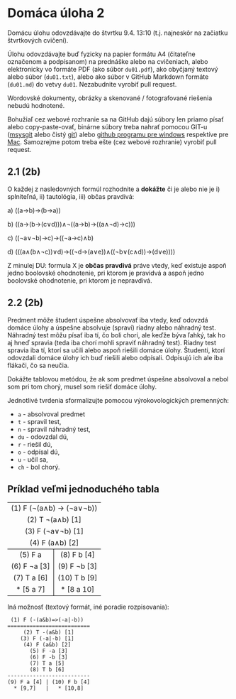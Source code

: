 Domáca úloha 2
==============

Domácu úlohu odovzdávajte do štvrtku 9.4. 13:10 (t.j. najneskôr
na začiatku štvrtkových cvičení).

Úlohu odovzdávajte buď fyzicky na papier formátu A4 (čitateľne označenom a
podpísanom) na prednáške alebo na cvičeniach, alebo elektronicky vo formáte PDF
(ako súbor `du01.pdf`), ako obyčjaný textový alebo súbor (`du01.txt`), alebo
ako súbor v GitHub Markdown formáte (`du01.md`) do vetvy `du01`. Nezabudnite vyrobiť
pull request.

Wordovské dokumenty, obrázky a skenované / fotografované riešenia nebudú hodnotené.

Bohužiaľ cez webové rozhranie sa na GitHub dajú súbory len priamo písať alebo
copy-paste-ovať, binárne súbory treba nahrať pomocou GIT-u
([msysgit](http://msysgit.github.io/) alebo čistý
[git](http://git-scm.com/downloads)) alebo [github programu pre
windows](http://windows.github.com/) respektíve pre
[Mac](http://mac.github.com/).  Samozrejme potom treba ešte (cez webové
rozhranie) vyrobiť pull request.

## 2.1 (2b)

O každej z nasledovných formúl rozhodnite a **dokážte** či je alebo nie je
i) splniteľná, ii) tautológia, iii) občas pravdivá:

a) ((a→b)→(b→a))

b) ((a→(b→(c∨d)))∧¬((a→b)→((a∧¬d)→c)))

c) ((¬a∨¬b)→c)→((¬a→c)∧b)

d) (((a∧(b∧¬c))∨d)→((¬d→(a∨e))∧((¬b∨(c∧d))→(d∨e))))

Z minulej DU: formula X je **občas pravdivá** práve vtedy, keď existuje aspoň
jedno boolovské ohodnotenie, pri ktorom je pravidvá a aspoň jedno boolovské
ohodnotenie, pri ktorom je nepravdivá.

## 2.2 (2b)

Predment môže študent úspešne absolvovať iba vtedy, keď odovzdá domáce úlohy a
úspešne absolvuje (spraví) riadny alebo náhradný test.
Náhradný test môžu písať iba tí, čo boli chorí, ale keďže býva ľahký, tak ho aj
hneď spravia (teda iba chorí mohli spraviť náhradný test).
Riadny test spravia iba tí, ktorí sa učili alebo aspoň riešili domáce úlohy.
Študenti, ktorí odovzdali domáce úlohy ich buď riešili alebo odpísali.
Odpisujú ich ale iba flákači, čo sa neučia.

Dokážte tablovou metódou, že ak som predmet úspešne absolvoval a nebol som pri
tom chorý, musel som riešiť domáce úlohy.

Jednotlivé tvrdenia sformalizujte pomocou výrokovologických premenných:
- `a` - absolvoval predmet
- `t` - spravil test,
- `n` - spravil náhradný test,
- `du` - odovzdal dú,
- `r` - riešil dú,
- `o` - odpísal dú,
- `u` - učil sa,
- `ch` - bol chorý.

## Príklad veľmi jednoduchého tabla
<table style="text-align: center;">
  <tr> <td colspan="2">(1) F (¬(a∧b) → (¬a∨¬b))</td> </tr>
  <tr> <td colspan="2">(2) T ¬(a∧b) [1]</td> </tr>
  <tr> <td colspan="2">(3) F (¬a∨¬b) [1]</td> </tr>
  <tr> <td colspan="2" style="border-bottom: 1px solid black;">(4) F (a∧b) [2]</td> </tr>
  <tr> <td style="border-right: 1px solid black;"> (5) F a          </td> <td> (8) F  b [4] </td></tr>
  <tr> <td style="border-right: 1px solid black;"> (6) F ¬a [3] </td> <td> (9) F ¬b [3] </td></tr>
  <tr> <td style="border-right: 1px solid black;"> (7) T a [6]      </td> <td> (10) T b  [9] </td></tr>
  <tr> <td style="border-right: 1px solid black;"> * [5 a 7]        </td> <td> * [8 a 10]</td></tr>
</table>

Iná možnosť (textový formát, iné poradie rozpisovania):

```
 (1) F (-(a&b)=>(-a|-b))
==========================
     (2) T -(a&b) [1]
    (3) F (-a|-b) [1]
     (4) F (a&b) [2]
       (5) F -a [3]
       (6) F -b [3]
       (7) T a [5]
       (8) T b [6]
--------------------------
(9) F a [4] | (10) F b [4]
  * [9,7]   |   * [10,8]
```

